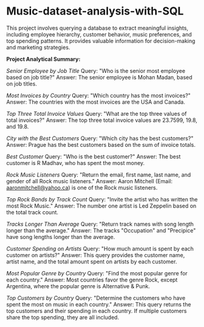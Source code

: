 # Music-dataset-analysis-with-SQL

This project involves querying a database to extract meaningful insights, including employee hierarchy, customer behavior, music preferences, and top spending patterns. It provides valuable information for decision-making and marketing strategies.

**Project Analytical Summary:**

*Senior Employee by Job Title*
Query: "Who is the senior most employee based on job title?"
Answer: The senior employee is Mohan Madan, based on job titles.

*Most Invoices by Country*
Query: "Which country has the most invoices?"
Answer: The countries with the most invoices are the USA and Canada.

*Top Three Total Invoice Values*
Query: "What are the top three values of total invoices?"
Answer: The top three total invoice values are 23.7599, 19.8, and 19.8.

*City with the Best Customers*
Query: "Which city has the best customers?"
Answer: Prague has the best customers based on the sum of invoice totals.

*Best Customer*
Query: "Who is the best customer?"
Answer: The best customer is R Madhav, who has spent the most money.

*Rock Music Listeners*
Query: "Return the email, first name, last name, and gender of all Rock music listeners."
Answer: Aaron Mitchell (Email: aaronmitchell@yahoo.ca) is one of the Rock music listeners.

*Top Rock Bands by Track Count*
Query: "Invite the artist who has written the most Rock Music."
Answer: The number one artist is Led Zeppelin based on the total track count.

*Tracks Longer Than Average*
Query: "Return track names with song length longer than the average."
Answer: The tracks "Occupation" and "Precipice" have song lengths longer than the average.

*Customer Spending on Artists*
Query: "How much amount is spent by each customer on artists?"
Answer: This query provides the customer name, artist name, and the total amount spent on artists by each customer.

*Most Popular Genre by Country*
Query: "Find the most popular genre for each country."
Answer: Most countries favor the genre Rock, except Argentina, where the popular genre is Alternative & Punk.

*Top Customers by Country*
Query: "Determine the customers who have spent the most on music in each country."
Answer: This query returns the top customers and their spending in each country. If multiple customers share the top spending, they are all included.
